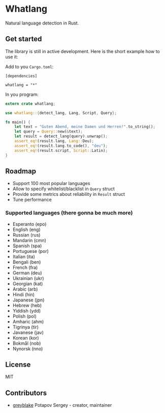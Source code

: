 # Whatlang

Natural language detection in Rust.

## Get started

The library is still in active development. Here is the short example how to use it:

Add to you `Cargo.toml`:
```
[dependencies]

whatlang = "*"
```

In you program:

```rust
extern crate whatlang;

use whatlang::{detect_lang, Lang, Script, Query};

fn main() {
    let text = "Guten Abend, meine Damen und Herren!".to_string();
    let query = Query::new(&text);
    let result = detect_lang(query).unwrap();
    assert_eq!(result.lang, Lang::Deu);
    assert_eq!(result.lang.to_code(), "deu");
    assert_eq!(result.script, Script::Latin);
}
```

## Roadmap

* Support 100 most popular languages
* Allow to specify whitelist/blacklist in `Query` struct
* Provide some metrics about reliability in `Result` struct
* Tune performance

### Supported languages (there gonna be much more)
* Esperanto (epo)
* English (eng)
* Russian (rus)
* Mandarin (cmn)
* Spanish (spa)
* Portuguese (por)
* Italian (ita)
* Bengali (ben)
* French (fra)
* German (deu)
* Ukrainian (ukr)
* Georgian (kat)
* Arabic (arb)
* Hindi (hin)
* Japanese (jpn)
* Hebrew (heb)
* Yiddish (ydd)
* Polish (pol)
* Amharic (ahm)
* Tigrinya (tir)
* Javanese (jav)
* Korean (kor)
* Bokmål (nob)
* Nynorsk (nno)

## License

MIT

## Contributors

- [greyblake](https://github.com/greyblake) Potapov Sergey - creator, maintainer
